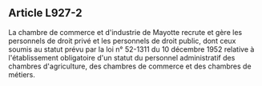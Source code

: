 Article L927-2
----
La chambre de commerce et d'industrie de Mayotte recrute et gère les personnels
de droit privé et les personnels de droit public, dont ceux soumis au statut
prévu par la loi n° 52-1311 du 10 décembre 1952 relative à l'établissement
obligatoire d'un statut du personnel administratif des chambres d'agriculture,
des chambres de commerce et des chambres de métiers.
